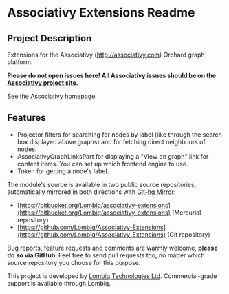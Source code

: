 # Associativy Extensions Readme



## Project Description

Extensions for the Associativy (http://associativy.com) Orchard graph platform.

**Please do not open issues here! All Associativy issues should be on the [Associativy project site](https://github.com/Lombiq/Associativy).**

See the [Associativy homepage](http://associativy.com/).

## Features

- Projector filters for searching for nodes by label (like through the search box displayed above graphs) and for fetching direct neighbours of nodes.
- AssociativyGraphLinksPart for displaying a "View on graph" link for content items. You can set up which frontend engine to use.
- Token for getting a node's label.

The module's source is available in two public source repositories, automatically mirrored in both directions with [Git-hg Mirror](https://githgmirror.com):

- [https://bitbucket.org/Lombiq/associativy-extensions](https://bitbucket.org/Lombiq/associativy-extensions) (Mercurial repository)
- [https://github.com/Lombiq/Associativy-Extensions](https://github.com/Lombiq/Associativy-Extensions) (Git repository)

Bug reports, feature requests and comments are warmly welcome, **please do so via GitHub**.
Feel free to send pull requests too, no matter which source repository you choose for this purpose.

This project is developed by [Lombiq Technologies Ltd](http://lombiq.com/). Commercial-grade support is available through Lombiq.